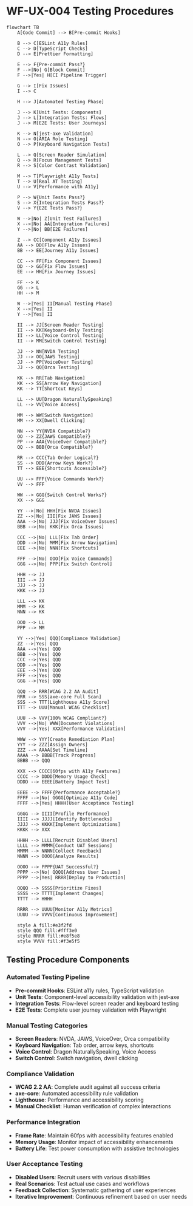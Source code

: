 # WF-UX-004 Testing Procedures

```mermaid
flowchart TB
    A[Code Commit] --> B[Pre-commit Hooks]
    
    B --> C[ESLint A11y Rules]
    C --> D[TypeScript Checks]
    D --> E[Prettier Formatting]
    
    E --> F{Pre-commit Pass?}
    F -->|No| G[Block Commit]
    F -->|Yes| H[CI Pipeline Trigger]
    
    G --> I[Fix Issues]
    I --> C
    
    H --> J[Automated Testing Phase]
    
    J --> K[Unit Tests: Components]
    J --> L[Integration Tests: Flows]
    J --> M[E2E Tests: User Journeys]
    
    K --> N[jest-axe Validation]
    N --> O[ARIA Role Testing]
    O --> P[Keyboard Navigation Tests]
    
    L --> Q[Screen Reader Simulation]
    Q --> R[Focus Management Tests]
    R --> S[Color Contrast Validation]
    
    M --> T[Playwright A11y Tests]
    T --> U[Real AT Testing]
    U --> V[Performance with A11y]
    
    P --> W{Unit Tests Pass?}
    S --> X{Integration Tests Pass?}
    V --> Y{E2E Tests Pass?}
    
    W -->|No| Z[Unit Test Failures]
    X -->|No| AA[Integration Failures]
    Y -->|No| BB[E2E Failures]
    
    Z --> CC[Component A11y Issues]
    AA --> DD[Flow A11y Issues]
    BB --> EE[Journey A11y Issues]
    
    CC --> FF[Fix Component Issues]
    DD --> GG[Fix Flow Issues]
    EE --> HH[Fix Journey Issues]
    
    FF --> K
    GG --> L
    HH --> M
    
    W -->|Yes| II[Manual Testing Phase]
    X -->|Yes| II
    Y -->|Yes| II
    
    II --> JJ[Screen Reader Testing]
    II --> KK[Keyboard-Only Testing]
    II --> LL[Voice Control Testing]
    II --> MM[Switch Control Testing]
    
    JJ --> NN[NVDA Testing]
    JJ --> OO[JAWS Testing]
    JJ --> PP[VoiceOver Testing]
    JJ --> QQ[Orca Testing]
    
    KK --> RR[Tab Navigation]
    KK --> SS[Arrow Key Navigation]
    KK --> TT[Shortcut Keys]
    
    LL --> UU[Dragon NaturallySpeaking]
    LL --> VV[Voice Access]
    
    MM --> WW[Switch Navigation]
    MM --> XX[Dwell Clicking]
    
    NN --> YY{NVDA Compatible?}
    OO --> ZZ{JAWS Compatible?}
    PP --> AAA{VoiceOver Compatible?}
    QQ --> BBB{Orca Compatible?}
    
    RR --> CCC{Tab Order Logical?}
    SS --> DDD{Arrow Keys Work?}
    TT --> EEE{Shortcuts Accessible?}
    
    UU --> FFF{Voice Commands Work?}
    VV --> FFF
    
    WW --> GGG{Switch Control Works?}
    XX --> GGG
    
    YY -->|No| HHH[Fix NVDA Issues]
    ZZ -->|No| III[Fix JAWS Issues]
    AAA -->|No| JJJ[Fix VoiceOver Issues]
    BBB -->|No| KKK[Fix Orca Issues]
    
    CCC -->|No| LLL[Fix Tab Order]
    DDD -->|No| MMM[Fix Arrow Navigation]
    EEE -->|No| NNN[Fix Shortcuts]
    
    FFF -->|No| OOO[Fix Voice Commands]
    GGG -->|No| PPP[Fix Switch Control]
    
    HHH --> JJ
    III --> JJ
    JJJ --> JJ
    KKK --> JJ
    
    LLL --> KK
    MMM --> KK
    NNN --> KK
    
    OOO --> LL
    PPP --> MM
    
    YY -->|Yes| QQQ[Compliance Validation]
    ZZ -->|Yes| QQQ
    AAA -->|Yes| QQQ
    BBB -->|Yes| QQQ
    CCC -->|Yes| QQQ
    DDD -->|Yes| QQQ
    EEE -->|Yes| QQQ
    FFF -->|Yes| QQQ
    GGG -->|Yes| QQQ
    
    QQQ --> RRR[WCAG 2.2 AA Audit]
    RRR --> SSS[axe-core Full Scan]
    SSS --> TTT[Lighthouse A11y Score]
    TTT --> UUU[Manual WCAG Checklist]
    
    UUU --> VVV{100% WCAG Compliant?}
    VVV -->|No| WWW[Document Violations]
    VVV -->|Yes| XXX[Performance Validation]
    
    WWW --> YYY[Create Remediation Plan]
    YYY --> ZZZ[Assign Owners]
    ZZZ --> AAAA[Set Timeline]
    AAAA --> BBBB[Track Progress]
    BBBB --> QQQ
    
    XXX --> CCCC[60fps with A11y Features]
    CCCC --> DDDD[Memory Usage Check]
    DDDD --> EEEE[Battery Impact Test]
    
    EEEE --> FFFF{Performance Acceptable?}
    FFFF -->|No| GGGG[Optimize A11y Code]
    FFFF -->|Yes| HHHH[User Acceptance Testing]
    
    GGGG --> IIII[Profile Performance]
    IIII --> JJJJ[Identify Bottlenecks]
    JJJJ --> KKKK[Implement Optimizations]
    KKKK --> XXX
    
    HHHH --> LLLL[Recruit Disabled Users]
    LLLL --> MMMM[Conduct UAT Sessions]
    MMMM --> NNNN[Collect Feedback]
    NNNN --> OOOO[Analyze Results]
    
    OOOO --> PPPP{UAT Successful?}
    PPPP -->|No| QQQQ[Address User Issues]
    PPPP -->|Yes| RRRR[Deploy to Production]
    
    QQQQ --> SSSS[Prioritize Fixes]
    SSSS --> TTTT[Implement Changes]
    TTTT --> HHHH
    
    RRRR --> UUUU[Monitor A11y Metrics]
    UUUU --> VVVV[Continuous Improvement]
    
    style A fill:#e3f2fd
    style QQQ fill:#fff3e0
    style RRRR fill:#e8f5e8
    style VVVV fill:#f3e5f5
```

## Testing Procedure Components

### Automated Testing Pipeline
- **Pre-commit Hooks**: ESLint a11y rules, TypeScript validation
- **Unit Tests**: Component-level accessibility validation with jest-axe
- **Integration Tests**: Flow-level screen reader and keyboard testing
- **E2E Tests**: Complete user journey validation with Playwright

### Manual Testing Categories
- **Screen Readers**: NVDA, JAWS, VoiceOver, Orca compatibility
- **Keyboard Navigation**: Tab order, arrow keys, shortcuts
- **Voice Control**: Dragon NaturallySpeaking, Voice Access
- **Switch Control**: Switch navigation, dwell clicking

### Compliance Validation
- **WCAG 2.2 AA**: Complete audit against all success criteria
- **axe-core**: Automated accessibility rule validation
- **Lighthouse**: Performance and accessibility scoring
- **Manual Checklist**: Human verification of complex interactions

### Performance Integration
- **Frame Rate**: Maintain 60fps with accessibility features enabled
- **Memory Usage**: Monitor impact of accessibility enhancements
- **Battery Life**: Test power consumption with assistive technologies

### User Acceptance Testing
- **Disabled Users**: Recruit users with various disabilities
- **Real Scenarios**: Test actual use cases and workflows
- **Feedback Collection**: Systematic gathering of user experiences
- **Iterative Improvement**: Continuous refinement based on user needs
